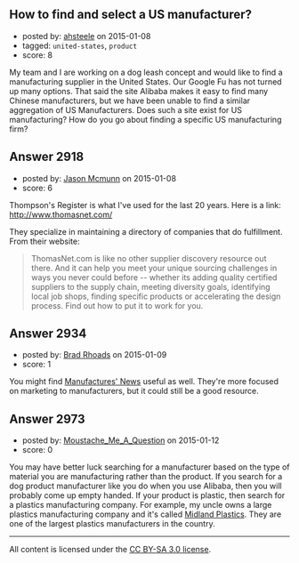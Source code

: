 ## How to find and select a US manufacturer?

- posted by: [ahsteele](https://stackexchange.com/users/24283/ahsteele) on 2015-01-08
- tagged: `united-states`, `product`
- score: 8

My team and I are working on a dog leash concept and would like to find a manufacturing supplier in the United States. Our Google Fu has not turned up many options. That said the site Alibaba makes it easy to find many Chinese manufacturers, but we have been unable to find a similar aggregation of US Manufacturers. Does such a site exist for US manufacturing? How do you go about finding a specific US manufacturing firm?


## Answer 2918

- posted by: [Jason Mcmunn](https://stackexchange.com/users/5429346/jason-mcmunn) on 2015-01-08
- score: 6

Thompson's Register is what I've used for the last 20 years.  Here is a link: http://www.thomasnet.com/

They specialize in maintaining a directory of companies that do fulfillment. From their website:


> ThomasNet.com is like no other supplier discovery resource out there.
> And it can help you meet your unique sourcing challenges in ways you
> never could before -- whether its adding quality certified suppliers
> to the supply chain, meeting diversity goals, identifying local job
> shops, finding specific products or accelerating the design process.
> Find out how to put it to work for you.


## Answer 2934

- posted by: [Brad Rhoads](https://stackexchange.com/users/42121/brad-rhoads) on 2015-01-09
- score: 1

<p>You might find <a href="http://www.manufacturersnews.com/" rel="nofollow">Manufactures' News</a> useful as well. They're more focused on marketing to manufacturers, but it could still be a good resource.</p>



## Answer 2973

- posted by: [Moustache_Me_A_Question](https://stackexchange.com/users/4391602/moustache-me-a-question) on 2015-01-12
- score: 0

<p>You may have better luck searching for a manufacturer based on the type of material you are manufacturing rather than the product.  If you search for a dog product manufacturer like you do when you use Alibaba, then you will probably come up empty handed.  If your product is plastic, then search for a plastics manufacturing company.  For example, my uncle owns a large plastics manufacturing company and it's called <a href="http://www.midlandplastics.com/" rel="nofollow">Midland Plastics</a>.  They are one of the largest plastics manufacturers in the country.</p>




---

All content is licensed under the [CC BY-SA 3.0 license](https://creativecommons.org/licenses/by-sa/3.0/).
